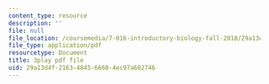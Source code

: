 ```yaml
---
content_type: resource
description: ''
file: null
file_location: /coursemedia/7-016-introductory-biology-fall-2018/29a13d4f2163484566604ec97a682746_7gLcuMtM_HY.pdf
file_type: application/pdf
resourcetype: Document
title: 3play pdf file
uid: 29a13d4f-2163-4845-6660-4ec97a682746
---
```

